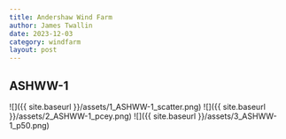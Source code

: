 ```yaml
---
title: Andershaw Wind Farm
author: James Twallin
date: 2023-12-03
category: windfarm
layout: post
---
```

ASHWW-1
-------------
![]({{ site.baseurl }}/assets/1_ASHWW-1_scatter.png)
![]({{ site.baseurl }}/assets/2_ASHWW-1_pcey.png)
![]({{ site.baseurl }}/assets/3_ASHWW-1_p50.png)


